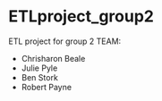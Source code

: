 # ETLproject_group2
ETL project for group 2
TEAM:
- Chrisharon Beale
- Julie Pyle
- Ben Stork
- Robert Payne
